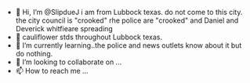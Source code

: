 - 👋 Hi, I’m @SlipdueJ i am from Lubbock texas. do not come to this city. the city council is "crooked" rhe police are "crooked" and Daniel and Deverick whitfieare spreading
- 👀 cauliflower stds throughout Lubbock texas.
- 🌱 I’m currently learning..the police and news outlets know about it but do nothing.
- 💞️ I’m looking to collaborate on ...
- 📫 How to reach me ...

<!---
SlipdueJ/SlipdueJ is a ✨ special ✨ repository because its `README.md` (this file) appears on your GitHub profile.
You can click the Preview link to take a look at your changes.
--->
